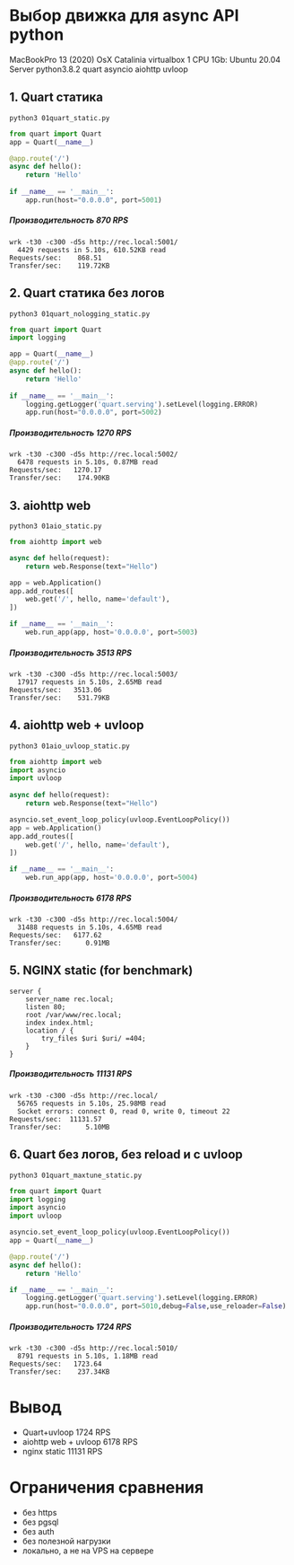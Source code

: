 # Выбор движка для async API python
MacBookPro 13 (2020) OsX Catalinia
virtualbox 1 CPU 1Gb: Ubuntu 20.04 Server 
python3.8.2 quart asyncio aiohttp uvloop

## 1. Quart статика
```
python3 01quart_static.py
```
```python
from quart import Quart
app = Quart(__name__)

@app.route('/')
async def hello():
    return 'Hello'
    
if __name__ == '__main__':
    app.run(host="0.0.0.0", port=5001)
```
##### Производительность 870 RPS 
```
wrk -t30 -c300 -d5s http://rec.local:5001/
  4429 requests in 5.10s, 610.52KB read
Requests/sec:    868.51
Transfer/sec:    119.72KB
```

## 2. Quart статика без логов
```
python3 01quart_nologging_static.py
```
```python
from quart import Quart
import logging

app = Quart(__name__)
@app.route('/')
async def hello():
    return 'Hello'
    
if __name__ == '__main__':
    logging.getLogger('quart.serving').setLevel(logging.ERROR)
    app.run(host="0.0.0.0", port=5002)
```

##### Производительность 1270 RPS 
```
wrk -t30 -c300 -d5s http://rec.local:5002/
  6478 requests in 5.10s, 0.87MB read
Requests/sec:   1270.17
Transfer/sec:    174.90KB
```

## 3. aiohttp web
```
python3 01aio_static.py
```
```python
from aiohttp import web

async def hello(request):
    return web.Response(text="Hello")    

app = web.Application()
app.add_routes([
    web.get('/', hello, name='default'),
])

if __name__ == '__main__':
    web.run_app(app, host='0.0.0.0', port=5003)
```

##### Производительность 3513 RPS 
```
wrk -t30 -c300 -d5s http://rec.local:5003/
  17917 requests in 5.10s, 2.65MB read
Requests/sec:   3513.06
Transfer/sec:    531.79KB
```
## 4. aiohttp web + uvloop
```
python3 01aio_uvloop_static.py
```
```python
from aiohttp import web
import asyncio
import uvloop
   
async def hello(request):
    return web.Response(text="Hello")    

asyncio.set_event_loop_policy(uvloop.EventLoopPolicy())
app = web.Application()
app.add_routes([
    web.get('/', hello, name='default'),
])

if __name__ == '__main__':
    web.run_app(app, host='0.0.0.0', port=5004)
```

##### Производительность 6178 RPS 
```
wrk -t30 -c300 -d5s http://rec.local:5004/
  31488 requests in 5.10s, 4.65MB read
Requests/sec:   6177.62
Transfer/sec:      0.91MB
```
## 5. NGINX static (for benchmark)
```
server {
    server_name rec.local;
    listen 80;
    root /var/www/rec.local;
    index index.html;                        
    location / {
        try_files $uri $uri/ =404;
    }
}
```

##### Производительность 11131 RPS 
```
wrk -t30 -c300 -d5s http://rec.local/
  56765 requests in 5.10s, 25.98MB read
  Socket errors: connect 0, read 0, write 0, timeout 22
Requests/sec:  11131.57
Transfer/sec:      5.10MB
```

## 6. Quart без логов, без reload и с uvloop
```
python3 01quart_maxtune_static.py
```
```python
from quart import Quart
import logging
import asyncio
import uvloop

asyncio.set_event_loop_policy(uvloop.EventLoopPolicy())
app = Quart(__name__)

@app.route('/')
async def hello():
    return 'Hello'

if __name__ == '__main__':
    logging.getLogger('quart.serving').setLevel(logging.ERROR)
    app.run(host="0.0.0.0", port=5010,debug=False,use_reloader=False)
```
##### Производительность 1724 RPS 
```
wrk -t30 -c300 -d5s http://rec.local:5010/
  8791 requests in 5.10s, 1.18MB read
Requests/sec:   1723.64
Transfer/sec:    237.34KB
```

# Вывод
- Quart+uvloop 1724 RPS
- aiohttp web + uvloop 6178 RPS
- nginx static 11131 RPS
# Ограничения сравнения
- без https
- без pgsql
- без auth
- без полезной нагрузки
- локально, а не на VPS на сервере


